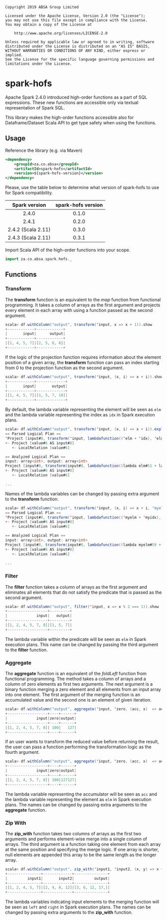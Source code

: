     Copyright 2019 ABSA Group Limited
    
    Licensed under the Apache License, Version 2.0 (the "License");
    you may not use this file except in compliance with the License.
    You may obtain a copy of the License at
    
        http://www.apache.org/licenses/LICENSE-2.0
    
    Unless required by applicable law or agreed to in writing, software
    distributed under the License is distributed on an "AS IS" BASIS,
    WITHOUT WARRANTIES OR CONDITIONS OF ANY KIND, either express or implied.
    See the License for the specific language governing permissions and
    limitations under the License.

# spark-hofs
Apache Spark 2.4.0 introduced high-order functions as a part of SQL expressions. These new functions are accessible
only via textual representation of Spark SQL.

This library makes the high-order functions accessible also for Dataframe/Dataset Scala API to get type safety when
using the functions. 

## Usage

Reference the library (e.g. via Maven)
```xml
<dependency>
    <groupId>za.co.absa</groupId>
    <artifactId>spark-hofs</artifactId>
    <version>${spark-hofs-version}</version>
</dependency>
```

Please, use the table below to determine what version of spark-hofs to use for Spark compatibility.

|   Spark version       |  spark-hofs version   |
|:---------------------:|:---------------------:|
|   2.4.0               |         0.1.0         |
|   2.4.1               |         0.2.0         |
|   2.4.2 (Scala 2.11)  |         0.3.0         |
|   2.4.3 (Scala 2.11)  |         0.3.1         |

Import Scala API of the high-order functions into your scope.
```scala
import za.co.absa.spark.hofs._
```

## Functions

### Transform
The **transform** function is an equivalent to the *map* function from functional programming. It takes a column of
arrays as the first argument and projects every element in each array with using a function passed as the second argument.
```scala
scala> df.withColumn("output", transform('input, x => x + 1)).show
+------------+------------+
|       input|      output|
+------------+------------+
|[1, 4, 5, 7]|[2, 5, 6, 8]|
+------------+------------+
```
If the logic of the projection function requires information about the element position of a given array,
the **transform** function can pass an index starting from 0 to the projection function as the second argument.
```scala
scala> df.withColumn("output", transform('input, (x, i) => x + i)).show
+------------+-------------+
|       input|       output|
+------------+-------------+
|[1, 4, 5, 7]|[1, 5, 7, 10]|
+------------+-------------+
```
By default, the lambda variable representing the element will be seen as `elm` and the lambda variable representing
the index as `idx` in Spark execution plans.
```scala
scala> df.withColumn("output", transform('input, (x, i) => x + i)).explain(true)
== Parsed Logical Plan ==
'Project [input#8, transform('input, lambdafunction(('elm + 'idx), 'elm, 'idx, false)) AS output#45]
+- Project [value#6 AS input#8]
   +- LocalRelation [value#6]

== Analyzed Logical Plan ==
input: array<int>, output: array<int>
Project [input#8, transform(input#8, lambdafunction((lambda elm#51 + lambda idx#52), lambda elm#51, lambda idx#52, false)) AS output#45]
+- Project [value#6 AS input#8]
   +- LocalRelation [value#6]

...
```
Names of the lambda variables can be changed by passing extra argument to the **transform** function.
```scala
scala> df.withColumn("output", transform('input, (x, i) => x + i, "myelm", "myidx")).explain(true)
== Parsed Logical Plan ==
'Project [input#8, transform('input, lambdafunction(('myelm + 'myidx), 'myelm, 'myidx, false)) AS output#53]
+- Project [value#6 AS input#8]
   +- LocalRelation [value#6]

== Analyzed Logical Plan ==
input: array<int>, output: array<int>
Project [input#8, transform(input#8, lambdafunction((lambda myelm#59 + lambda myidx#60), lambda myelm#59, lambda myidx#60, false)) AS output#53]
+- Project [value#6 AS input#8]
   +- LocalRelation [value#6]
   
...   
```

### Filter
The **filter** function takes a column of arrays as the first argument and eliminates all elements that do not satisfy 
the predicate that is passed as the second argument.
```scala
scala> df.withColumn("output", filter('input, x => x % 2 === 1)).show
+------------------+---------+
|             input|   output|
+------------------+---------+
|[1, 2, 4, 5, 7, 8]|[1, 5, 7]|
+------------------+---------+
```
The lambda variable within the predicate will be seen as `elm` in Spark execution plans. This name can be changed by
passing the third argument to the **filter** function. 

### Aggregate
The **aggregate** function is an equivalent of the *foldLeft* function from functional programming. The method takes
a column of arrays and a column of zero elements as first two arguments. The next argument is a binary function merging
a zero element and all elements from an input array into one element. The first argument of the merging function is
an accumulated value and the second one is an element of given iteration.
```scala
scala> df.withColumn("output", aggregate('input, 'zero, (acc, x)  => acc + x)).show
+------------------+----+------+
|             input|zero|output|
+------------------+----+------+
|[1, 2, 4, 5, 7, 8]| 100|   127|
+------------------+----+------+
```
If an user wants to transform the reduced value before returning the result, the user can pass a function performing
the transformation logic as the fourth argument.
```scala
scala> df.withColumn("output", aggregate('input, 'zero, (acc, x)  => acc + x, y => concat(y, y))).show
+------------------+----+------+
|             input|zero|output|
+------------------+----+------+
|[1, 2, 4, 5, 7, 8]| 100|127127|
+------------------+----+------+
```

The lambda variable representing the accumulator will be seen as `acc` and the lambda variable representing the element 
as `elm` in Spark execution plans. The names can be changed by passing extra arguments to the **aggregate** function.

### Zip With
The **zip_with** function takes two columns of arrays as the first two arguments and performs element-wise merge into
a single column of arrays. The third argument ia a function taking one element from each array at the same
position and specifying the merge logic. If one array is shorter, null elements are appended this array to be the same 
length as the longer array.
```scala
scala> df.withColumn("output", zip_with('input1, 'input2, (x, y) => x + y)).show
+---------------+-------------+---------------+
|         input1|       input2|         output|
+---------------+-------------+---------------+
|[1, 2, 4, 5, 7]|[2, 4, 8, 12]|[3, 6, 12, 17,]|
+---------------+-------------+---------------+
```
The lambda variables indicating input elements to the merging function will be seen as `left` and `right` in
Spark execution plans. The names can be changed by passing extra arguments to the **zip_with** function.